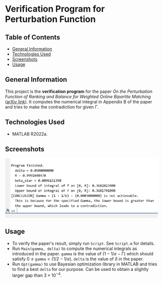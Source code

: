 # Verification Program for Perturbation Function

## Table of Contents

* [General Information](#general-information)
* [Technologies Used](#technologies-used)
* [Screenshots](#screenshots)
* [Usage](#usage)

## General Information
This project is the **verification program** for the paper _On the Perturbation Function of Ranking and Balance for Weighted Online Bipartite Matching_ ([arXiv link](https://arxiv.org/abs/2210.10370)). It computes the numerical integral in Appendix B of the paper and tries to make the contradiction for given $\Gamma$.
## Technologies Used
* MATLAB R2022a.

## Screenshots

![Screenshot](./img/screenshot.png)

## Usage

- To verify the paper's result, simply run `Script`. See `Script.m` for details.
- Run `Main(gamma, delta)` to compute the numerical integrals as introduced in the paper. `gamma` is the value of $(1 - 1/e - \Gamma)$ which should satisfy $0 \le \texttt{gamma} < (1/2-1/e)$. `delta` is the value of $\delta$ in the paper.
- Run `Opt(gamma)` to use Bayesian optimization library in MATLAB and tries to find a best `delta` for our purpose. Can be used to obtain a slightly larger gap than $3\times 10^{-4}$.

